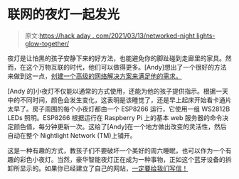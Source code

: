 # 联网的夜灯一起发光

> 原文:[https://hack aday . com/2021/03/13/networked-night lights-glow-together/](https://hackaday.com/2021/03/13/networked-nightlights-glow-together/)

夜灯是让怕黑的孩子安静下来的好方法，也能避免你的脚趾碰到走廊里的家具。然而，在这个万物互联的时代，他们可以做得更多。[Andy]想出了一个很好的方法来做到这一点，[创建一个高级的网络解决方案来满足他的需求。](https://www.hackster.io/andy-warburton/networked-nightlights-with-esp8266-and-raspberry-pi-4c5a56)

[Andy 的]小夜灯不仅能以通常的方式使用，还能为他的孩子提供指示。根据一天中的不同时间，颜色会发生变化，这表明是该睡觉了，还是早上起床开始看卡通片太早了。房子周围的每个小夜灯都由一个 ESP8266 运行，它使用一组 WS2812B LEDs 照明。ESP8266 根据运行在 Raspberry Pi 上的基本 web 服务器的命令决定颜色值，每分钟更新一次。这给了[Andy]在一个地方做出改变的灵活性，然后自动在整个 Nightlight Network (TM)上铺开。

这是一种有趣的方式，教孩子们不要破坏一个美好的周六睡眠，也可以作为一个有趣的彩色小夜灯。当然，豪华智能夜灯正在成为一种事物，正如这个蓝牙设备的拆卸所显示的。如果你已经建立了自己的网站，[一定要给我们写信！](http://hackaday.com/submit-a-tip)